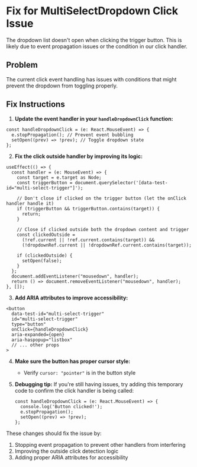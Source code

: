 # Fix for MultiSelectDropdown Click Issue

The dropdown list doesn't open when clicking the trigger button. This is likely due to event propagation issues or the condition in our click handler.

## Problem

The current click event handling has issues with conditions that might prevent the dropdown from toggling properly.

## Fix Instructions

1. **Update the event handler in your `handleDropdownClick` function:**

```tsx
const handleDropdownClick = (e: React.MouseEvent) => {
  e.stopPropagation(); // Prevent event bubbling
  setOpen((prev) => !prev); // Toggle dropdown state
};
```

2. **Fix the click outside handler by improving its logic:**

```tsx
useEffect(() => {
  const handler = (e: MouseEvent) => {
    const target = e.target as Node;
    const triggerButton = document.querySelector('[data-test-id="multi-select-trigger"]');
    
    // Don't close if clicked on the trigger button (let the onClick handler handle it)
    if (triggerButton && triggerButton.contains(target)) {
      return;
    }
    
    // Close if clicked outside both the dropdown content and trigger
    const clickedOutside = 
      (!ref.current || !ref.current.contains(target)) &&
      (!dropdownRef.current || !dropdownRef.current.contains(target));
      
    if (clickedOutside) {
      setOpen(false);
    }
  };
  document.addEventListener("mousedown", handler);
  return () => document.removeEventListener("mousedown", handler);
}, []);
```

3. **Add ARIA attributes to improve accessibility:**

```tsx
<button
  data-test-id="multi-select-trigger"
  id="multi-select-trigger"
  type="button"
  onClick={handleDropdownClick}
  aria-expanded={open}
  aria-haspopup="listbox"
  // ... other props
>
```

4. **Make sure the button has proper cursor style:**
   - Verify `cursor: "pointer"` is in the button style

5. **Debugging tip:**
   If you're still having issues, try adding this temporary code to confirm the click handler is being called:
   
   ```tsx
   const handleDropdownClick = (e: React.MouseEvent) => {
     console.log('Button clicked!');
     e.stopPropagation();
     setOpen((prev) => !prev);
   };
   ```

These changes should fix the issue by:
1. Stopping event propagation to prevent other handlers from interfering
2. Improving the outside click detection logic
3. Adding proper ARIA attributes for accessibility
